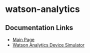 # watson-analytics

## Documentation Links ##
* [Main Page](README.md)  
* [Watson Analytics Device Simulator](/watson-analytics/device_simulator/README.md)  
